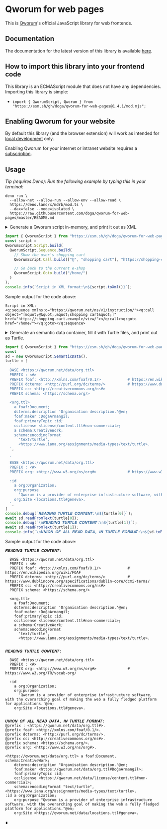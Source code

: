 # Qworum for web pages

This is [Qworum](https://qworum.net)'s official JavaScript library for web frontends.

## Documentation

The documentation for the latest version of this library is available [here](https://qworum.net/docs/qworum-for-web-pages/latest/Qworum.html).

## How to import this library into your frontend code

This library is an ECMAScript module that does not have any dependencies. Importing this library is simple:

- `import { QworumScript, Qworum } from "https://esm.sh/gh/doga/qworum-for-web-pages@1.4.1/mod.mjs";`

## Enabling Qworum for your website

By default this library (and the browser extension) will work as intended for [local development](https://qworum.net/en/developers/#local-development) only.

Enabling Qworum for your internet or intranet website requires a [subscription](https://qworum.net/en/plans/).

## Usage

_Tip (requires Deno): Run the following example by typing this in your terminal:_

```shell
deno run \
  --allow-net --allow-run --allow-env --allow-read \
  https://deno.land/x/mdrb/mod.ts \
  --dax=false --mode=isolated \
  https://raw.githubusercontent.com/doga/qworum-for-web-pages/master/README.md
```

<details data-mdrb>
<summary>Generate a Qworum script in-memory, and print it out as XML.</summary>

<pre>
description = '''
Running this example is safe, it will not read or write anything to your filesystem.
'''
</pre>
</details>

```javascript
import { QworumScript } from "https://esm.sh/gh/doga/qworum-for-web-pages@1.4.1/mod.mjs";
const script = 
QworumScript.Script.build(
  QworumScript.Sequence.build(
    // Show the user's shopping cart
    QworumScript.Call.build(["@", "shopping cart"], "https://shopping-cart.example/view/"),

    // Go back to the current e-shop
    QworumScript.Goto.build("/home/")
  )
);
console.info(`Script in XML format:\n${script.toXml()}`);
```

Sample output for the code above:

```text
Script in XML:
<q:sequence xmlns:q="https://qworum.net/ns/v1/instruction/"><q:call object="[&quot;@&quot;,&quot;shopping cart&quot;]" href="https://shopping-cart.example/view/"></q:call><q:goto href="/home/"></q:goto></q:sequence>
```

<details data-mdrb>
<summary>Generate an semantic data container, fill it with Turtle files, and print out as Turtle.</summary>

<pre>
description = '''
Running this example is safe, it will not read or write anything to your filesystem.
'''
</pre>
</details>

```javascript
import { QworumScript } from "https://esm.sh/gh/doga/qworum-for-web-pages@1.4.1/mod.mjs";
const
sd = new QworumScript.SemanticData(),
turtle = [
  `
  BASE <https://qworum.net/data/org.ttl>
  PREFIX : <#>
  PREFIX foaf: <http://xmlns.com/foaf/0.1/>            # https://en.wikipedia.org/wiki/FOAF 
  PREFIX dcterms: <http://purl.org/dc/terms/>          # https://www.dublincore.org/specifications/dublin-core/dcmi-terms/
  PREFIX cc: <http://creativecommons.org/ns#>
  PREFIX schema: <https://schema.org/>

  <org.ttl>
    a foaf:Document;
    dcterms:description 'Organisation description.'@en;
    foaf:maker :DoğaArmangil;
    foaf:primaryTopic :id;
    cc:license <license/content.ttl#non-commercial>;
    a schema:CreativeWork;
    schema:encodingFormat
      'text/turtle',
      <https://www.iana.org/assignments/media-types/text/turtle>.
  `,

  `
  BASE <https://qworum.net/data/org.ttl>
  PREFIX : <#>
  PREFIX org: <http://www.w3.org/ns/org#>              # https://www.w3.org/TR/vocab-org/ 

  :id
    a org:Organization;
    org:purpose    
      'Qworum is a provider of enterprise infrastructure software, with the overarching goal of making the web a fully fledged platform for applications.'@en;
    org:Site <locations.ttl#geneva>.
  `,
]
console.debug(`𝑹𝑬𝑨𝑫𝑰𝑵𝑮 𝑻𝑼𝑹𝑻𝑳𝑬 𝑪𝑶𝑵𝑻𝑬𝑵𝑻:\n${turtle[0]}`);
await sd.readFromText(turtle[0]);
console.debug(`\n𝑹𝑬𝑨𝑫𝑰𝑵𝑮 𝑻𝑼𝑹𝑻𝑳𝑬 𝑪𝑶𝑵𝑻𝑬𝑵𝑻:\n${turtle[1]}`);
await sd.readFromText(turtle[1]);
console.info(`\n𝑼𝑵𝑰𝑶𝑵 𝑶𝑭 𝑨𝑳𝑳 𝑹𝑬𝑨𝑫 𝑫𝑨𝑻𝑨, 𝑰𝑵 𝑻𝑼𝑹𝑻𝑳𝑬 𝑭𝑶𝑹𝑴𝑨𝑻:\n${sd.toRawString()}`);
```

Sample output for the code above:

```text
𝑹𝑬𝑨𝑫𝑰𝑵𝑮 𝑻𝑼𝑹𝑻𝑳𝑬 𝑪𝑶𝑵𝑻𝑬𝑵𝑻:

  BASE <https://qworum.net/data/org.ttl>
  PREFIX : <#>
  PREFIX foaf: <http://xmlns.com/foaf/0.1/>            # https://en.wikipedia.org/wiki/FOAF
  PREFIX dcterms: <http://purl.org/dc/terms/>          # https://www.dublincore.org/specifications/dublin-core/dcmi-terms/
  PREFIX cc: <http://creativecommons.org/ns#>
  PREFIX schema: <https://schema.org/>

  <org.ttl>
    a foaf:Document;
    dcterms:description 'Organisation description.'@en;
    foaf:maker :DoğaArmangil;
    foaf:primaryTopic :id;
    cc:license <license/content.ttl#non-commercial>;
    a schema:CreativeWork;
    schema:encodingFormat
      'text/turtle',
      <https://www.iana.org/assignments/media-types/text/turtle>.


𝑹𝑬𝑨𝑫𝑰𝑵𝑮 𝑻𝑼𝑹𝑻𝑳𝑬 𝑪𝑶𝑵𝑻𝑬𝑵𝑻:

  BASE <https://qworum.net/data/org.ttl>
  PREFIX : <#>
  PREFIX org: <http://www.w3.org/ns/org#>              # https://www.w3.org/TR/vocab-org/

  :id
    a org:Organization;
    org:purpose
      'Qworum is a provider of enterprise infrastructure software, with the overarching goal of making the web a fully fledged platform for applications.'@en;
    org:Site <locations.ttl#geneva>.


𝑼𝑵𝑰𝑶𝑵 𝑶𝑭 𝑨𝑳𝑳 𝑹𝑬𝑨𝑫 𝑫𝑨𝑻𝑨, 𝑰𝑵 𝑻𝑼𝑹𝑻𝑳𝑬 𝑭𝑶𝑹𝑴𝑨𝑻:
@prefix : <https://qworum.net/data/org.ttl#>.
@prefix foaf: <http://xmlns.com/foaf/0.1/>.
@prefix dcterms: <http://purl.org/dc/terms/>.
@prefix cc: <http://creativecommons.org/ns#>.
@prefix schema: <https://schema.org/>.
@prefix org: <http://www.w3.org/ns/org#>.

<https://qworum.net/data/org.ttl> a foaf:Document, schema:CreativeWork;
    dcterms:description "Organisation description."@en;
    foaf:maker <https://qworum.net/data/org.ttl#DoğaArmangil>;
    foaf:primaryTopic :id;
    cc:license <https://qworum.net/data/license/content.ttl#non-commercial>;
    schema:encodingFormat "text/turtle", <https://www.iana.org/assignments/media-types/text/turtle>.
:id a org:Organization;
    org:purpose "Qworum is a provider of enterprise infrastructure software, with the overarching goal of making the web a fully fledged platform for applications."@en;
    org:Site <https://qworum.net/data/locations.ttl#geneva>.
```

∎
